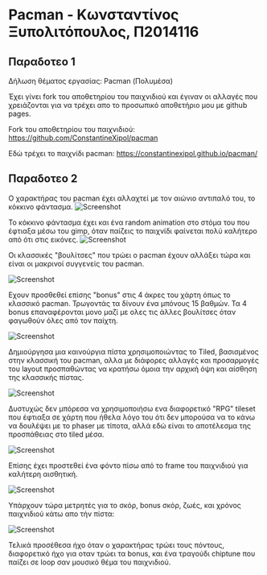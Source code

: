 # Pacman - Κωνσταντίνος Ξυπολιτόπουλος, Π2014116

## Παραδοτεο 1
Δήλωση θέματος εργασίας: Pacman (Πολυμέσα)

Έχει γίνει fork του αποθετηρίου του παιχνιδιού και έγιναν οι αλλαγές που χρειάζονται για να τρέχει απο το προσωπικό αποθετήριο μου με github pages.

Fork του αποθετηρίου του παιχνιδιού: https://github.com/ConstantineXipol/pacman

Εδώ τρέχει το παιχνίδι pacman: https://constantinexipol.github.io/pacman/

## Παραδοτεο 2

Ο χαρακτήρας του pacman έχει αλλαχτεί με τον αιώνιο αντιπαλό του, το κόκκινο φάντασμα.
![Screenshot](https://i.imgur.com/43EqTCv.png)

Το κόκκινο φάντασμα έχει και ένα random animation στο στόμα του που έφτιαξα μέσω του gimp, όταν παίζεις το παιχνίδι φαίνεται πολύ καλήτερο από ότι στις εικόνες.
![Screenshot](https://i.imgur.com/hsnZiVe.png)

Οι κλασσικές "βουλίτσες" που τρώει ο pacman έχουν αλλάξει τώρα και είναι οι μακρινοί συγγενείς του pacman.

![Screenshot](https://i.imgur.com/NQIcwjZ.png)

Εχουν προσθεθεί επίσης "bonus" στις 4 άκρες του χάρτη όπως το κλασσικό pacman. Τρωγοντάς τα δίνουν ένα μπόνους 15 βαθμών. Τα 4 bonus επαναφέρονται μονο μαζί με ολες τις άλλες βουλίτσες όταν φαγωθούν όλες από τον παίχτη. 

![Screenshot](https://i.imgur.com/q3RoU5t.png)

Δημιούργησα μια καινούργια πίστα χρησιμοποιώντας το Tiled, βασισμένος στην κλασσική του pacman, αλλα με διάφορες αλλαγές και προσαρμογές του layout προσπαθώντας να κρατήσω όμοια την αρχική όψη και αίσθηση της κλασσικής πίστας.

![Screenshot](https://i.imgur.com/DjnSCtU.png?1)

Δυστυχώς δεν μπόρεσα να χρησιμοποιήσω ενα διαφορετικό "RPG" tileset που έφτιαξα σε χάρτη που ήθελα λόγο του ότι δεν μπορούσα να το κάνω να δουλέψει με το phaser με τίποτα, αλλά εδώ είναι το αποτέλεσμα της προσπάθειας στο tiled μέσα.

![Screenshot](https://i.imgur.com/Pgx8IlF.png)

Επίσης έχει προστεθεί ένα φόντο πίσω από το frame του παιχνιδιού για καλήτερη αισθητική.

![Screenshot](https://i.imgur.com/h5hzMep.png)

Υπάρχουν τώρα μετρητές για το σκόρ, bonus σκόρ, ζωές, και χρόνος παιχνιδιού κάτω απο τήν πίστα:

![Screenshot](https://i.imgur.com/j4ip6fV.png)

Τελικά προσέθεσα ήχο όταν ο χαρακτήρας τρώει τους πόντους, διαφορετικό ήχο για οταν τρώει τα bonus, και ένα τραγούδι chiptune που παίζει σε loop σαν μουσικό θέμα του παιχνιδιού.

